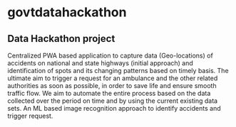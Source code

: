 # govtdatahackathon
Data Hackathon project
----------------------------
Centralized PWA based application to capture data (Geo-locations) of accidents on national and state highways (initial approach) and identification of spots and its changing patterns based on timely basis. The ultimate aim to trigger a request for an ambulance and the other related authorities as soon as possible, in order to save life and ensure smooth traffic flow. We aim to automate the entire process based on the data collected over the period on time and by using the current existing data sets. An ML based image recognition approach to identify accidents and trigger request.
